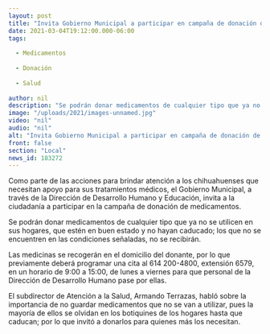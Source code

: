 ```yaml
---
layout: post
title: "Invita Gobierno Municipal a participar en campaña de donación de medicamentos"
date: 2021-03-04T19:12:00.000-06:00
tags:
  
  - Medicamentos
  
  - Donación
  
  - Salud
  
author: nil
description: "Se podrán donar medicamentos de cualquier tipo que ya no se utilicen en sus hogares, que estén en buen estado y no hayan caducado"
image: "/uploads/2021/images-unnamed.jpg"
video: "nil"
audio: "nil"
alt: "Invita Gobierno Municipal a participar en campaña de donación de medicamentos"
front: false
section: "Local"
news_id: 183272
---
```


Como parte de las acciones para brindar atención a los chihuahuenses que necesitan apoyo para sus tratamientos médicos, el Gobierno Municipal, a través de la Dirección de Desarrollo Humano y Educación, invita a la ciudadanía a participar en la campaña de donación de medicamentos.

Se podrán donar medicamentos de cualquier tipo que ya no se utilicen en sus hogares, que estén en buen estado y no hayan caducado; los que no se encuentren en las condiciones señaladas, no se recibirán. 

Las medicinas se recogerán en el domicilio del donante, por lo que previamente deberá programar una cita al 614 200-4800, extensión 6579, en un horario de 9:00 a 15:00, de lunes a viernes para que personal de la Dirección de Desarrollo Humano pase por ellas.  

El subdirector de Atención a la Salud, Armando Terrazas, habló sobre la importancia de no guardar medicamentos que no se van a utilizar, pues la mayoría de ellos se olvidan en los botiquines de los hogares hasta que caducan; por  lo que invitó a donarlos para quienes más los necesitan.  
